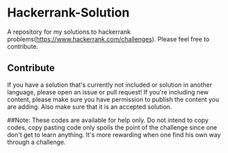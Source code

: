# Hackerrank-Solution
A repository for my solutions to hackerrank problems(https://www.hackerrank.com/challenges).
Please feel free to contribute.

## Contribute
If you have a solution that's  currently not included or solution in another language, please open an issue or pull request! If you're including new content, please make sure you have permission to publish the content you are adding. Also make sure that it is an accepted solution.

##Note:
These codes are available for help only. Do not intend to copy codes, copy pasting code only spoils the point of the challenge since one don't get to learn anything. It's more rewarding when one find his own way through a challenge.

